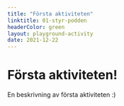 ```yaml
---
title: "Första aktiviteten"
linktitle: 01-styr-podden
headerColor: green
layout: playground-activity
date: 2021-12-22
---
```


# Första aktiviteten!

En beskrivning av första aktiviteten :)
